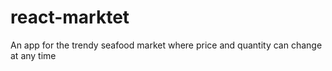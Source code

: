 # react-marktet
An app for the trendy seafood market where price and quantity can change at any time
